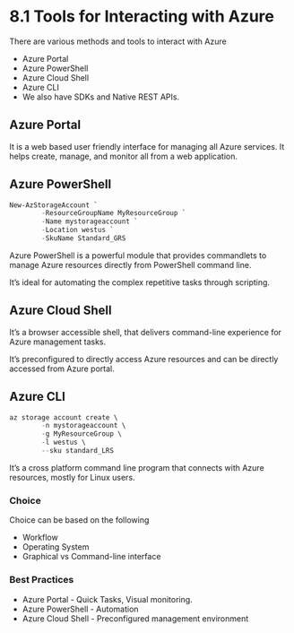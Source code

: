 # 8.1 Tools for Interacting with Azure

There are various methods and tools to interact with Azure

- Azure Portal
- Azure PowerShell
- Azure Cloud Shell
- Azure CLI
- We also have SDKs and Native REST APIs.

## Azure Portal

It is a web based user friendly interface for managing all Azure services. It helps create, manage, and monitor all from a web application.

## Azure PowerShell

```powershell
New-AzStorageAccount `
		-ResourceGroupName MyResourceGroup `
		-Name mystorageaccount `
		-Location westus `
		-SkuName Standard_GRS
```

Azure PowerShell is a powerful module that provides commandlets to manage Azure resources directly from PowerShell command line.

It’s ideal for automating the complex repetitive tasks through scripting.

## Azure Cloud Shell

It’s a browser accessible shell, that delivers command-line experience for Azure management tasks. 

It’s preconfigured to directly access Azure resources and can be directly accessed from Azure portal.

## Azure CLI

```powershell
az storage account create \
		-n mystorageaccount \
		-g MyResourceGroup \
		-l westus \
		--sku standard_LRS
```

It’s a cross platform command line program that connects with Azure resources, mostly for Linux users.

### Choice

Choice can be based on the following

- Workflow
- Operating System
- Graphical vs Command-line interface

### Best Practices

- Azure Portal - Quick Tasks, Visual monitoring.
- Azure PowerShell - Automation
- Azure Cloud Shell - Preconfigured management environment